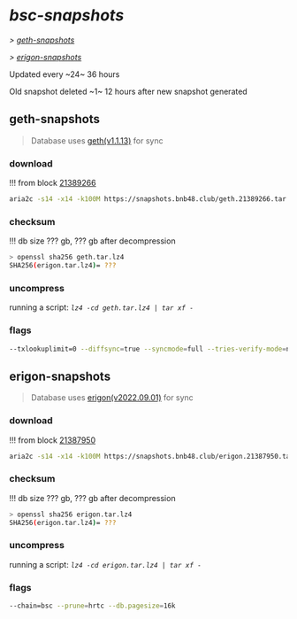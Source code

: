 # *bsc-snapshots*


*\> [geth-snapshots](#geth-snapshots)*

*\> [erigon-snapshots](#erigon-snapshots)*

Updated every ~24~ 36 hours

Old snapshot deleted ~1~ 12 hours after new snapshot generated

## geth-snapshots


> Database uses [geth(v1.1.13)](https://github.com/bnb-chain/bsc/releases/tag/v1.1.13) for sync


### download

<!-- begin_geth -->

!!! from block [21389266](https://bscscan.com/block/21389266)
```bash
aria2c -s14 -x14 -k100M https://snapshots.bnb48.club/geth.21389266.tar.lz4 -o geth.tar.lz4
```


### checksum


!!! db size ??? gb, ??? gb after decompression
```bash
> openssl sha256 geth.tar.lz4
SHA256(erigon.tar.lz4)= ???
```

<!-- end_geth -->

### uncompress


running a script: _`lz4 -cd geth.tar.lz4 | tar xf -`_


### flags


```bash
--txlookuplimit=0 --diffsync=true --syncmode=full --tries-verify-mode=none --pruneancient=true --diffblock=5000
```


## erigon-snapshots


> Database uses [erigon(v2022.09.01)](https://github.com/ledgerwatch/erigon/releases/tag/v2022.09.01) for sync


### download

<!-- begin_erigon -->

!!! from block [21387950](https://bscscan.com/block/21387950)
```bash
aria2c -s14 -x14 -k100M https://snapshots.bnb48.club/erigon.21387950.tar.lz4 -o erigon.tar.lz4
```


### checksum


!!! db size ??? gb, ??? gb after decompression
```bash
> openssl sha256 erigon.tar.lz4
SHA256(erigon.tar.lz4)= ???
```

<!-- end_erigon -->

### uncompress


running a script: _`lz4 -cd erigon.tar.lz4 | tar xf -`_


### flags


```bash
--chain=bsc --prune=hrtc --db.pagesize=16k
```
